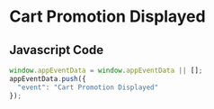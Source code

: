 # Cart Promotion Displayed

### 

## Javascript Code
```js
window.appEventData = window.appEventData || [];
appEventData.push({
  "event": "Cart Promotion Displayed"
});
```








